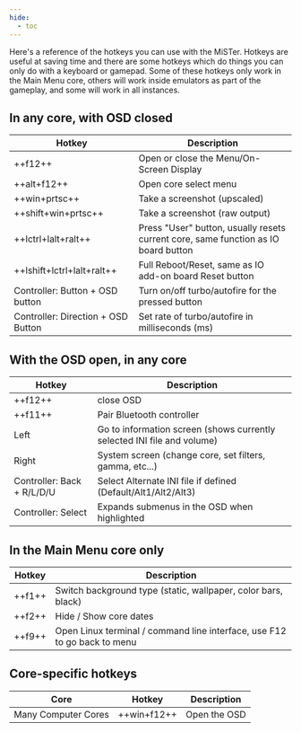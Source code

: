 ```yaml
---
hide:
  - toc
---
```


Here's a reference of the hotkeys you can use with the MiSTer. Hotkeys are useful at saving time and there are some hotkeys which do things you can only do with a keyboard or gamepad. Some of these hotkeys only work in the Main Menu core, others will work inside emulators as part of the gameplay, and some will work in all instances.

## In any core, with OSD closed

| Hotkey                                    | Description                                                                        |
| ----------------------------------------- | ---------------------------------------------------------------------------------- |
| ++f12++                                   | Open or close the Menu/On-Screen Display                                           |
| ++alt+f12++                               | Open core select menu                                                              |
| ++win+prtsc++                            | Take a screenshot (upscaled)                                                       |
| ++shift+win+prtsc++                      | Take a screenshot (raw output)                                                     |
| ++lctrl+lalt+ralt++                       | Press "User" button, usually resets current core, same function as IO board button |
| ++lshift+lctrl+lalt+ralt++                | Full Reboot/Reset, same as IO add-on board Reset button                            |
| Controller: Button + OSD button           | Turn on/off turbo/autofire for the pressed button                                  |
| Controller: Direction + OSD Button        | Set rate of turbo/autofire in milliseconds (ms)                                    |

## With the OSD open, in any core

| Hotkey                     | Description                                                             |
| -------------------------- | ----------------------------------------------------------------------- |
| ++f12++                    | close OSD                                                               |
| ++f11++                    | Pair Bluetooth controller                                               |
| Left                       | Go to information screen (shows currently selected INI file and volume) |
| Right                      | System screen (change core, set filters, gamma, etc...)                 |
| Controller: Back + R/L/D/U | Select Alternate INI file if defined (Default/Alt1/Alt2/Alt3)           |
| Controller: Select         | Expands submenus in the OSD when highlighted                            |

## In the Main Menu core only

| Hotkey | Description                                                              |
| ------ | ------------------------------------------------------------------------ |
| ++f1++ | Switch background type (static, wallpaper, color bars, black)            |
| ++f2++ | Hide / Show core dates                                                   |
| ++f9++ | Open Linux terminal / command line interface, use F12 to go back to menu |

## Core-specific hotkeys

| Core                | Hotkey      | Description  |
| ------------------- | ----------- | ------------ |
| Many Computer Cores | ++win+f12++ | Open the OSD |
